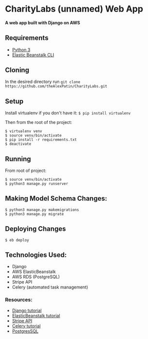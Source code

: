 # CharityLabs (unnamed) Web App

#### A web app built with Django on AWS

## Requirements
- [Python 3](https://www.python.org/downloads/)
- [Elastic Beanstalk CLI](http://docs.aws.amazon.com/elasticbeanstalk/latest/dg/eb-cli3-install.html)

## Cloning

In the desired directory run `git clone https://github.com/theAlexPatin/CharityLabs.git`

## Setup

Install virtualenv if you don't have it: `$ pip install virtualenv`

Then from the root of the project:
```
$ virtualenv venv
$ source venv/bin/activate
$ pip install -r requirements.txt
$ deactivate
```

## Running
From root of project:
```
$ source venv/bin/activate
$ python3 manage.py runserver
```

## Making Model Schema Changes:
```
$ python3 manage.py makemigrations
$ python3 manage.py migrate
```

## Deploying Changes
```
$ eb deploy
```

## Technologies Used:
- Django
- AWS ElasticBeanstalk
- AWS RDS (PostgreSQL)
- Stripe API
- Celery (automated task management)

### Resources:
- [Django tutorial](http://www.tutorialspoint.com/django/)
- [ElasticBeanstalk tutorial](http://docs.aws.amazon.com/elasticbeanstalk/latest/dg/create-deploy-python-django.html)
- [Stripe API](https://stripe.com/docs/api/python)
- [Celery tutorial](http://celery.readthedocs.io/en/latest/userguide/tasks.html)
- [PostgresSQL](https://www.tutorialspoint.com/postgresql/)